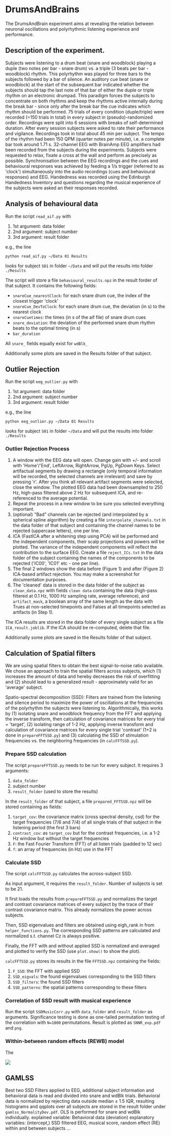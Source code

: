 # DrumsAndBrains
The DrumsAndBrain experiment aims at revealing the relation between neuronal oscillations and polyrhythmic listening experience and performance.

## Description of the experiment.
Subjects were listening to a drum beat (snare and woodblock) playing a duple (two notes per bar - snare drum) vs. a triple (3 beats per bar - woodblock) rhythm. This polyrhythm was played for three bars to the subjects followed by a bar of silence. An auditory cue beat (snare or woodblock) at the start of the subsequent bar indicated whether the subjects should tap the last note of that bar of either the duple or triple rhythm on an electronic drumpad.
This paradigm forces the subjects to concentrate on both rhythms and keep the rhythms active internally during the break bar - since only after the break bar the cue indicates which rhythm should be performed.
75 trials of every condition (duple/triple) were recorded (=150 trials in total) in every subject in (pseudo)-randomized order. Recordings were split into 6 sessions with breaks of self-determined duration. After every session subjects were asked to rate their performance and vigilance. Recordings took in total about 45 min per subject.
The tempo of the rhythm had been 150 QPM (quarter notes per minute), i.e. a complete bar took around 1.71 s.
32-channel EEG with BrainAmp EEG amplifiers had been recorded from the subjects during the experiments. Subjects were requested to relax, fixate a cross at the wall and perform as precisely as possible. Synchronisation between the EEG recordings and the cues and behavioural responses was achieved by feeding a 1/s trigger (referred to as 'clock') simultaneously into the audio recordings (cues and behavioural responses) and EEG.
Handedness was recorded using the Edinburgh Handedness Inventory and questions regarding the musical experience of the subjects were asked an their responses recorded.

## Analysis of behavioural data
Run the script `read_aif.py` with
1. 1st argument: data folder
2. 2nd argument: subject number
3. 3rd argument: result folder

e.g., the line

    python read_aif.py ~/Data 01 Results

looks for subject `S01` in folder `~/Data` and will put the results into folder `./Results`

The script will store a file `behavioural_results.npz` in the result forder of that subject. It contains the following fields:

- `snareCue_nearestClock`: for each snare drum cue, the index of the closest trigger 'clock'
- `snareCue_DevToClock`: for each snare drum cue, the deviation (in s) to the nearest clock
- `snareCuetimes`: the times (in s of the aif file) of snare drum cues
- `snare_deviation`: the deviation of the performed snare drum rhythm beats to the optimal timing (in s)
- `bar_duration`

All `snare_` fields equally exist for `wdBlk_`

Additionally some plots are saved in the Results folder of that subject.

## Outlier Rejection
Run the script `eeg_outlier.py` with
1. 1st argument: data folder
2. 2nd argument: subject number
3. 3rd argument: result folder

e.g., the line

    python eeg_outlier.py ~/Data 01 Results

looks for subject `S01` in folder `~/Data` and will put the results into folder `./Results`

### Outlier Rejection Process
1. A window with the EEG data will open. Change gain with +/- and scroll with 'Home'/'End', LeftArrow, RightArrow, PgUp, PgDown Keys. Select artifactual segments by drawing a rectangle (only temporal information will be recorded, the selected channels are irrelevant) and save by pressing 'r'. After you think all relevant artifact segments were selected, close the window. The plotted EEG data had been downsampled to 250 Hz, high-pass filtered above 2 Hz for subsequent ICA, and re-referenced to the average potential.
2. Repeat the process in a new window to be sure you selected everything important.
3. (optional) "Bad" channels can be rejected (and interpolated by a spherical spline algorithm) by creating a file `interpolate_channels.txt` in the data folder of that subject and containing the channel names to be rejected (uppercase letters), one per line.
4. ICA (FastICA after a whitening step using PCA) will be performed and the independent components, their scalp projections and powers will be plotted. The variance of the independent components will reflect the contribution to the surface EEG. Create a file `reject_ICs.txt` in the data folder of the subject containing the names of the components to be rejected ('IC00', 'IC01' etc - one per line).
5. The final 2 windows show the data before (Figure 1) and after (Figure 2) ICA-based artifact rejection. You may make a screenshot for documentation purposes.
6. The 'cleaned' data is stored in the data folder of the subject as `clean_data.npz` with fields `clean data` containing the data (high-pass filtered at 0.1 Hz, 1000 Hz sampling rate, average reference), and `artifact_mask`, a boolean array of the same length as the data with Trues at non-selected timepoints and Falses at all timepoints selected as artifacts (in Step 1).

The ICA results are stored in the data folder of every single subject as a file `ICA_result.joblib`. If the ICA should be re-computed, delete that file.

Additionally some plots are saved in the Results folder of that subject.

## Calculation of Spatial filters

We are using spatial filters to obtain the best signal-to-noise ratio available. We chose an approach to train the spatial filters across subjects,
which (1) increases the amount of data and hereby decreases the risk of
overfitting and (2) should lead to a generalized result - approximately
valid for an 'average' subject.

Spatio-spectral decomposition (SSD): Filters are trained from the
listening and silence period to maximize the power of oscillations at the frequencies
of the polyrhythm the subjects were listening to.
Algorithmically, this works by
(1) isolating snare and woodblock frequency from the FFT and applying the inverse transform, then calculation of covariance matrices for every trial = 'target',
(2) isolating range of 1-2 Hz, applying inverse transform and calculation of covariance matrices for every single trial 'contrast' (1+2 is done in `prepareFFTSSD.py`) and
(3) calculating the SSD of stimulation frequencies vs. the neighboring frequencies (in `calcFFTSSD.py`).


### Prepare SSD calculation

The script `prepareFFTSSD.py` needs to be run for every subject.
It requires 3 arguments:

1. `data_folder`
2. subject number
3. `result_folder` (used to store the results)

In the `result_folder` of that subject, a file `prepared_FFTSSD.npz`
will be stored containing as fields:

1. `target_cov`: the covariance matrix (cross spectral density, csd) for the target frequencies (7/6 and 7/4) of all single trials of that subject in the listening period (the first 3 bars)
2. `contrast_cov`: as `target_cov` but for the contrast frequencies, i.e. a 1-2 Hz window but without the target frequencies
3. `F`: the Fast Fourier Transform (FFT) of all listen trials (padded to 12 sec)
4. `f`: an array of frequencies (in Hz) use in the FFT

### Calculate SSD
The script `calcFFTSSD.py` calculates the across-subject SSD.

As input argument, it requires the `result_folder`. Number of subjects is set to be 21.

It first loads the results from `prepareFFTSSD.py` and normalizes the
target and contrast covariance matrices of every subject by the trace of their contrast covariance matrix. This already normalizes the power across subjects.

Then, SSD eigenvalues and filters are obtained using eigh_rank in from `helper_functions.py`. The corresponding SSD patterns are calculated and normalized s.t. channel Cz is always positive.

Finally, the FFT with and without applied SSD is normalized and averaged and plotted to verify the SSD (use `plot.show()` to show the plot).

`calcFFTSSD.py` stores its results in  the file `FFTSSD.npz` containing the
fields:
1. `F_SSD`: the FFT with applied SSD
2. `SSD_eigvals`: the found eigenvalues corresponding to the SSD filters
3. `SSD_filters`: the found SSD filters
4. `SSD_patterns`: the spatial patterns corresponding to these filters


### Correlation of SSD result with musical experience
Run the script `SSDMusicCorr.py` with `data_folder` and `result_folder` as
arguments.
Significance testing is done as one-tailed permutation testing of the
correlation with `N=1000` permutations.
Result is plotted as `SNNR_exp.pdf` and `png`.

### Within-between random effects (REWB) model
The 

<img src="https://render.githubusercontent.com/render/math?math=y_{it} = \beta_0 + \sum_{k=0}^{K-1}\beta_{1Wk}(x_{kit} - \overline{x}_{ki})">


## GAMLSS
Best two SSD Filters applied to EEG, additional subject information and behavioral data is read and divided into snare and wdBlk trials. Behavioral data is normalized by rejecting data outside median ± 1.5 IQR, resulting histograms and qqplots over all subjects are stored in the result folder under `gamlss_NormalityDev.pdf`.
OLS is performed for snare and wdBlk individually.
explained variable: Behavioral data (deviation)
explanatory variables: (intercept,) SSD filtered EEG, musical score, random effect (RE) within and between subjects
...
